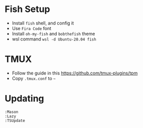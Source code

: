 # Fish Setup
- Install `fish` shell, and config it
- Use `Fira Code` font
- Install `oh-my-fish` and `bobthefish` theme
- wsl command `wsl -d Ubuntu-20.04 fish`

# TMUX
- Follow the guide in this https://github.com/tmux-plugins/tpm
- Copy `.tmux.conf` to `~`


# Updating 

```
:Mason
:Lazy
:TSUpdate
```
